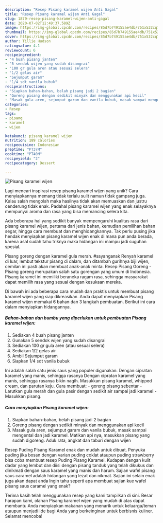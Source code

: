 ```yaml
---
description: "Resep Pisang karamel wijen Anti Gagal"
title: "Resep Pisang karamel wijen Anti Gagal"
slug: 1879-resep-pisang-karamel-wijen-anti-gagal
date: 2020-07-02T12:49:37.589Z
image: https://img-global.cpcdn.com/recipes/85d7b749155ae4db/751x532cq70/pisang-karamel-wijen-foto-resep-utama.jpg
thumbnail: https://img-global.cpcdn.com/recipes/85d7b749155ae4db/751x532cq70/pisang-karamel-wijen-foto-resep-utama.jpg
cover: https://img-global.cpcdn.com/recipes/85d7b749155ae4db/751x532cq70/pisang-karamel-wijen-foto-resep-utama.jpg
author: Tillie Hudson
ratingvalue: 4.1
reviewcount: 6
recipeingredient:
- "4 buah pisang janten"
- "5 sendok wijen yang sudah disangrai"
- "100 gr gula aren atau sesuai selera"
- "1/2 gelas air"
- "Sejumput garam"
- "1/4 sdt vanila bubuk"
recipeinstructions:
- "Siapkan bahan-bahan, belah pisang jadi 2 bagian"
- "Goreng pisang dengan sedikit minyak dan menggunakan api kecil"
- "Masak gula aren, sejumput garam dan vanila bubuk, masak sampai mengental dan jadi karamel. Matikan api nya, masukkan pisang yang sudah digoreng. Aduk rata, angkat dan taburi dengan wijen"
categories:
- Resep
tags:
- pisang
- karamel
- wijen

katakunci: pisang karamel wijen 
nutrition: 189 calories
recipecuisine: Indonesian
preptime: "PT37M"
cooktime: "PT40M"
recipeyield: "2"
recipecategory: Dessert

---
```



![Pisang karamel wijen](https://img-global.cpcdn.com/recipes/85d7b749155ae4db/751x532cq70/pisang-karamel-wijen-foto-resep-utama.jpg)

Lagi mencari inspirasi resep pisang karamel wijen yang unik? Cara menyiapkannya memang tidak terlalu sulit namun tidak gampang juga. Kalau salah mengolah maka hasilnya tidak akan memuaskan dan justru cenderung tidak enak. Padahal pisang karamel wijen yang enak selayaknya mempunyai aroma dan rasa yang bisa memancing selera kita.

Ada beberapa hal yang sedikit banyak mempengaruhi kualitas rasa dari pisang karamel wijen, pertama dari jenis bahan, kemudian pemilihan bahan segar, hingga cara membuat dan menghidangkannya. Tak perlu pusing jika hendak menyiapkan pisang karamel wijen enak di mana pun anda berada, karena asal sudah tahu triknya maka hidangan ini mampu jadi suguhan spesial.

Pisang goreng dengan karamel gula merah. #sayanganak Renyah karamel di luar, lembut tekstur pisang di dalam, dan ditambah gurihnya biji wijen, cemilan ini pasti akan membuat anak-anak minta. Resep Pisang Goreng - Pisang goreng merupakan salah satu gorengan yang umum di Indonesia. Pisang karamel ini memiliki beraneka ragam rasa, sehingga masyarakat dapat memilih rasa yang sesuai dengan kesukaan mereka.


Di bawah ini ada beberapa cara mudah dan praktis untuk membuat pisang karamel wijen yang siap dikreasikan. Anda dapat menyiapkan Pisang karamel wijen memakai 6 bahan dan 3 langkah pembuatan. Berikut ini cara dalam menyiapkan hidangannya.

<!--inarticleads1-->

##### Bahan-bahan dan bumbu yang diperlukan untuk pembuatan Pisang karamel wijen:

1. Sediakan 4 buah pisang janten
1. Gunakan 5 sendok wijen yang sudah disangrai
1. Sediakan 100 gr gula aren (atau sesuai selera)
1. Sediakan 1/2 gelas air
1. Ambil Sejumput garam
1. Siapkan 1/4 sdt vanila bubuk


Ini adalah salah satu jenis saus yang populer digunakan. Dengan cipratan karamel yang manis, sehingga rasanya Dengan cipratan karamel yang manis, sehingga rasanya bikin nagih. Masukkan pisang karamel, whipped cream, dan parutan keju. Cara membuat: - goreng pisang sebentar - Larutkan gula merah dan gula pasir dengan sedikit air sampai jadi karamel - Masukkan pisang. 

<!--inarticleads2-->

##### Cara menyiapkan Pisang karamel wijen:

1. Siapkan bahan-bahan, belah pisang jadi 2 bagian
1. Goreng pisang dengan sedikit minyak dan menggunakan api kecil
1. Masak gula aren, sejumput garam dan vanila bubuk, masak sampai mengental dan jadi karamel. Matikan api nya, masukkan pisang yang sudah digoreng. Aduk rata, angkat dan taburi dengan wijen


Resep Puding Pisang Karamel enak dan mudah untuk dibuat. Penyuka puding jika bosan dengan varian puding coklat ataupun puding strawberry bisa coba membuat resep Puding Pisang Karamel. Kudapan dengan kulit dadar yang lembut dan diisi dengan pisang tanduk yang telah dikukus dan dinikmati dengan saus karamel yang manis dan harum. Sajian wafel pisang saus caramel adalah hidangan yang lezat dan nikmat. Sajian ini selain enak juga akan dapat anda Ingin tahu seperti apa membuat sajian kue wafel pisang saus caramel yang enak? 

Terima kasih telah menggunakan resep yang kami tampilkan di sini. Besar harapan kami, olahan Pisang karamel wijen yang mudah di atas dapat membantu Anda menyiapkan makanan yang menarik untuk keluarga/teman ataupun menjadi ide bagi Anda yang berkeinginan untuk berbisnis kuliner. Selamat mencoba!
